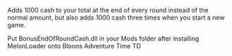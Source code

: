 Adds 1000 cash to your total at the end of every round instead of the normal amount, but also adds 1000 cash three times when you start a new game.

Put BonusEndOfRoundCash.dll in your Mods folder after installing MelonLoader onto Bloons Adventure Time TD

